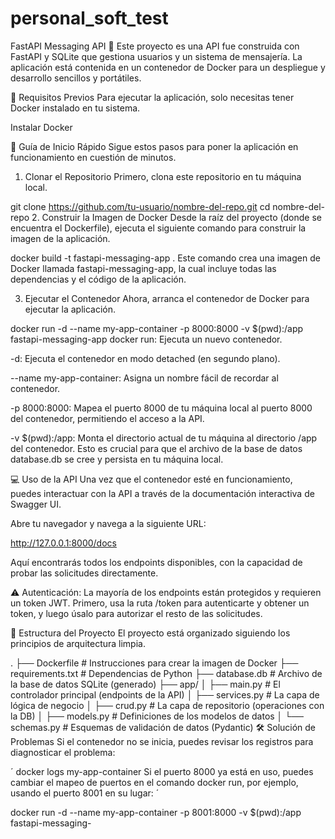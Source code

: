 # personal_soft_test

FastAPI Messaging API 💬
Este proyecto es una API fue construida con FastAPI y SQLite que gestiona usuarios y un sistema de mensajería. La aplicación está contenida en un contenedor de Docker para un despliegue y desarrollo sencillos y portátiles.

🚀 Requisitos Previos
Para ejecutar la aplicación, solo necesitas tener Docker instalado en tu sistema.

Instalar Docker

🏁 Guía de Inicio Rápido
Sigue estos pasos para poner la aplicación en funcionamiento en cuestión de minutos.

1. Clonar el Repositorio
Primero, clona este repositorio en tu máquina local.



git clone https://github.com/tu-usuario/nombre-del-repo.git
cd nombre-del-repo
2. Construir la Imagen de Docker
Desde la raíz del proyecto (donde se encuentra el Dockerfile), ejecuta el siguiente comando para construir la imagen de la aplicación.



docker build -t fastapi-messaging-app .
Este comando crea una imagen de Docker llamada fastapi-messaging-app, la cual incluye todas las dependencias y el código de la aplicación.

3. Ejecutar el Contenedor
Ahora, arranca el contenedor de Docker para ejecutar la aplicación.



docker run -d --name my-app-container -p 8000:8000 -v $(pwd):/app fastapi-messaging-app
docker run: Ejecuta un nuevo contenedor.

-d: Ejecuta el contenedor en modo detached (en segundo plano).

--name my-app-container: Asigna un nombre fácil de recordar al contenedor.

-p 8000:8000: Mapea el puerto 8000 de tu máquina local al puerto 8000 del contenedor, permitiendo el acceso a la API.

-v $(pwd):/app: Monta el directorio actual de tu máquina al directorio /app del contenedor. Esto es crucial para que el archivo de la base de datos database.db se cree y persista en tu máquina local.

💻 Uso de la API
Una vez que el contenedor esté en funcionamiento, puedes interactuar con la API a través de la documentación interactiva de Swagger UI.

Abre tu navegador y navega a la siguiente URL:

http://127.0.0.1:8000/docs

Aquí encontrarás todos los endpoints disponibles, con la capacidad de probar las solicitudes directamente.

⚠️ Autenticación: La mayoría de los endpoints están protegidos y requieren un token JWT. Primero, usa la ruta /token para autenticarte y obtener un token, y luego úsalo para autorizar el resto de las solicitudes.

📁 Estructura del Proyecto
El proyecto está organizado siguiendo los principios de arquitectura limpia.

.
├── Dockerfile             # Instrucciones para crear la imagen de Docker
├── requirements.txt       # Dependencias de Python
├── database.db            # Archivo de la base de datos SQLite (generado)
├── app/
│   ├── main.py            # El controlador principal (endpoints de la API)
│   ├── services.py        # La capa de lógica de negocio
│   ├── crud.py            # La capa de repositorio (operaciones con la DB)
│   ├── models.py          # Definiciones de los modelos de datos
│   └── schemas.py         # Esquemas de validación de datos (Pydantic)
🛠️ Solución de Problemas
Si el contenedor no se inicia, puedes revisar los registros para diagnosticar el problema:



´
docker logs my-app-container
Si el puerto 8000 ya está en uso, puedes cambiar el mapeo de puertos en el comando docker run, por ejemplo, usando el puerto 8001 en su lugar:
´ 


docker run -d --name my-app-container -p 8001:8000 -v $(pwd):/app fastapi-messaging-

